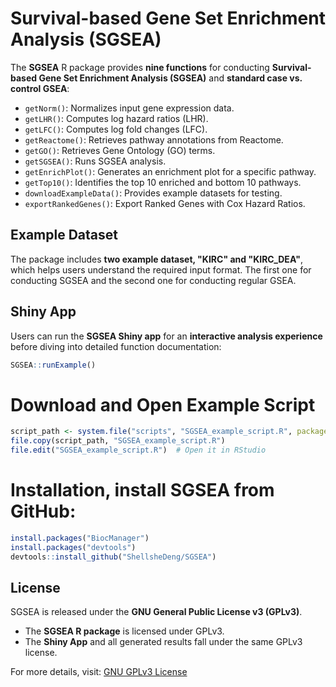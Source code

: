# **Survival-based Gene Set Enrichment Analysis (SGSEA)**

The **SGSEA** R package provides **nine functions** for conducting **Survival-based Gene Set Enrichment Analysis (SGSEA)** and **standard case vs. control GSEA**:

- `getNorm()`: Normalizes input gene expression data.
- `getLHR()`: Computes log hazard ratios (LHR).
- `getLFC()`: Computes log fold changes (LFC).
- `getReactome()`: Retrieves pathway annotations from Reactome.
- `getGO()`: Retrieves Gene Ontology (GO) terms.
- `getSGSEA()`: Runs SGSEA analysis.
- `getEnrichPlot()`: Generates an enrichment plot for a specific pathway.
- `getTop10()`: Identifies the top 10 enriched and bottom 10 pathways.
- `downloadExampleData()`: Provides example datasets for testing.
- `exportRankedGenes()`: Export Ranked Genes with Cox Hazard Ratios.

## **Example Dataset**
The package includes **two example dataset, "KIRC" and "KIRC_DEA"**, which helps users understand the required input format. The first one for conducting SGSEA and the second one for conducting regular GSEA.

## **Shiny App**
Users can run the **SGSEA Shiny app** for an **interactive analysis experience** before diving into detailed function documentation:
```r
SGSEA::runExample()
```

# Download and Open Example Script

```r
script_path <- system.file("scripts", "SGSEA_example_script.R", package = "SGSEA")
file.copy(script_path, "SGSEA_example_script.R")
file.edit("SGSEA_example_script.R")  # Open it in RStudio
```

# Installation, install SGSEA from GitHub: 
```r
install.packages("BiocManager")
install.packages("devtools")
devtools::install_github("ShellsheDeng/SGSEA")
```


## License

SGSEA is released under the **GNU General Public License v3 (GPLv3)**.  
- The **SGSEA R package** is licensed under GPLv3.  
- The **Shiny App** and all generated results fall under the same GPLv3 license.  

For more details, visit: [GNU GPLv3 License](https://www.gnu.org/licenses/gpl-3.0.html)

